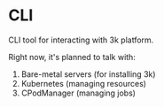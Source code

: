 # CLI

CLI tool for interacting with 3k platform.

Right now, it's planned to talk with:
1. Bare-metal servers (for installing 3k)
2. Kubernetes (managing resources)
3. CPodManager (managing jobs)
